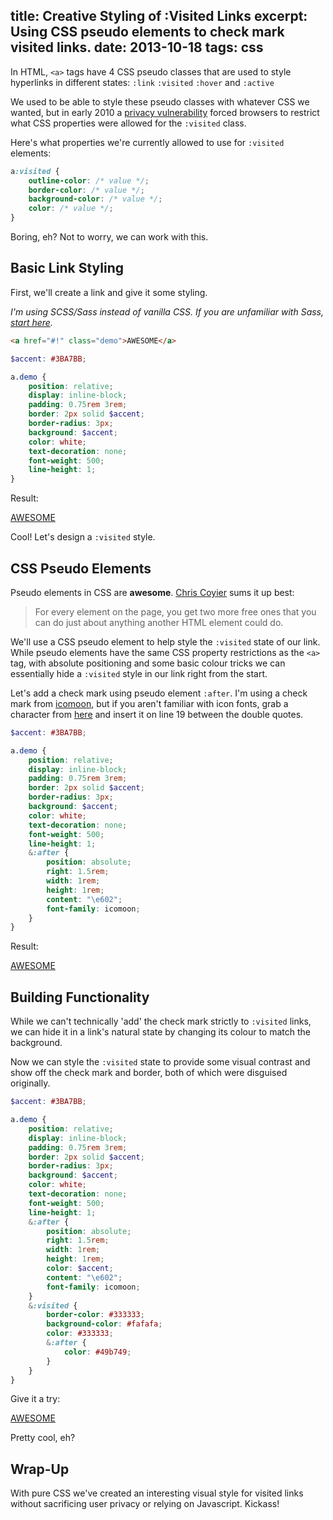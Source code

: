 title: Creative Styling of :Visited Links
excerpt: Using CSS pseudo elements to check mark visited links.
date: 2013-10-18
tags: css
---

In HTML, `<a>` tags have 4 CSS pseudo classes that are used to style hyperlinks in different states: `:link` `:visited` `:hover` and `:active`

We used to be able to style these pseudo classes with whatever CSS we wanted, but in early 2010 a [privacy vulnerability](http://blog.mozilla.org/security/2010/03/31/plugging-the-css-history-leak/) forced browsers to restrict what CSS properties were allowed for the `:visited` class.

Here's what properties we're currently allowed to use for `:visited` elements:

```css
a:visited {
	outline-color: /* value */;
	border-color: /* value */;
	background-color: /* value */;
	color: /* value */;
}
```
Boring, eh? Not to worry, we can work with this.

## Basic Link Styling

First, we'll create a link and give it some styling.

*I'm using SCSS/Sass instead of vanilla CSS. If you are unfamiliar with Sass, [start here](http://sass-lang.com/guide).*

```html
<a href="#!" class="demo">AWESOME</a>
```

```scss
$accent: #3BA7BB;

a.demo {
	position: relative;
	display: inline-block;
	padding: 0.75rem 3rem;
	border: 2px solid $accent;
	border-radius: 3px;
	background: $accent;
	color: white;
	text-decoration: none;
	font-weight: 500;
	line-height: 1;
}
```
Result:

<a href="#!" class="demo">AWESOME</a>

Cool! Let's design a `:visited` style.

## CSS Pseudo Elements

Pseudo elements in CSS are **awesome**. [Chris Coyier](http://css-tricks.com/pseudo-element-roundup/) sums it up best:

>  For every element on the page, you get two more free ones that you can do just about anything another HTML element could do.

We'll use a CSS pseudo element to help style the `:visited` state of our link. While pseudo elements have the same CSS property restrictions as the `<a>` tag, with absolute positioning and some basic colour tricks we can essentially hide a `:visited` style in our link right from the start.

Let's add a check mark using pseudo element `:after`. I'm using a check mark from [icomoon](http://icomoon.io/), but if you aren't familiar with icon fonts, grab a character from [here](http://copypastecharacter.com/) and insert it on line 19 between the double quotes.

```scss
$accent: #3BA7BB;

a.demo {
	position: relative;
	display: inline-block;
	padding: 0.75rem 3rem;
	border: 2px solid $accent;
	border-radius: 3px;
	background: $accent;
	color: white;
	text-decoration: none;
	font-weight: 500;
	line-height: 1;
	&:after {
		position: absolute;
		right: 1.5rem;
		width: 1rem;
		height: 1rem;
		content: "\e602";
		font-family: icomoon;
	}
}
```

Result:

<a href="#!" class="demo step-two">AWESOME</a>

## Building Functionality

While we can't technically 'add' the check mark strictly to `:visited` links, we can hide it in a link's natural state by changing its colour to match the background.

Now we can style the `:visited` state to provide some visual contrast and show off the check mark and border, both of which were disguised originally.

```scss
$accent: #3BA7BB;

a.demo {
	position: relative;
	display: inline-block;
	padding: 0.75rem 3rem;
	border: 2px solid $accent;
	border-radius: 3px;
	background: $accent;
	color: white;
	text-decoration: none;
	font-weight: 500;
	line-height: 1;
	&:after {
		position: absolute;
		right: 1.5rem;
		width: 1rem;
		height: 1rem;
		color: $accent;
		content: "\e602";
		font-family: icomoon;
	}
	&:visited {
		border-color: #333333;
		background-color: #fafafa;
		color: #333333;
		&:after {
			color: #49b749;
		}
	}
}
```

Give it a try:

<a href="http://bit.ly/16m376q" class="demo step-two step-three">AWESOME</a>

Pretty cool, eh?

## Wrap-Up

With pure CSS we've created an interesting visual style for visited links without sacrificing user privacy or relying on Javascript. Kickass!


